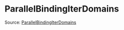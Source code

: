 # ParallelBindingIterDomains

Source: [ParallelBindingIterDomains](../../../csrc/runtime/executor_utils.h#L89)
